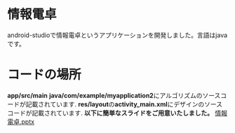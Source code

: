 # 情報電卓
android-studioで情報電卓というアプリケーションを開発しました。言語はjavaです。

# コードの場所
**app/src/main**
**java/com/example/myapplication2**にアルゴリズムのソースコードが記載されています.
**res/layout**の**activity_main.xml**にデザインのソースコードが記載されています.
**以下に簡単なスライドをご用意いたしました。**
[情報電卓.pptx](https://github.com/Nseigou/androidstudio-github/files/13935642/default.pptx)
